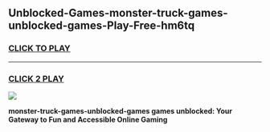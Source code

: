 
## Unblocked-Games-monster-truck-games-unblocked-games-Play-Free-hm6tq
<h3>
<a href="https://premium76.site?title=monster-truck-games-unblocked-games&ref=23A">CLICK TO PLAY</a></h3>
<hr>

<h3>
<a href="https://premium76.site?title=monster-truck-games-unblocked-games&ref=23A">CLICK 2 PLAY</a>
  
</h3>

<a href="https://premium76.site?title=monster-truck-games-unblocked-games&ref=23A"><img src="https://clearcache.store/games.png"></a>


**monster-truck-games-unblocked-games games unblocked: Your Gateway to Fun and Accessible Online Gaming**
